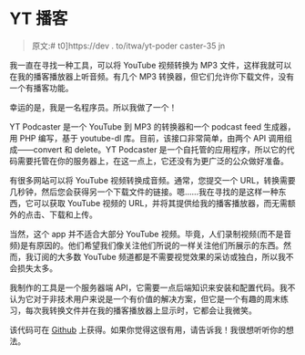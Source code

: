 # YT 播客

> 原文:# t0]https://dev . to/itwa/yt-poder caster-35 jn

我一直在寻找一种工具，可以将 YouTube 视频转换为 MP3 文件，这样我就可以在我的播客播放器上听音频。有几个 MP3 转换器，但它们允许你下载文件，没有一个有播客功能。

幸运的是，我是一名程序员。所以我做了一个！

YT Podcaster 是一个 YouTube 到 MP3 的转换器和一个 podcast feed 生成器，用 PHP 编写，基于 youtube-dl 库。目前，该接口非常简单，由两个 API 调用组成——convert 和 delete。YT Podcaster 是一个自托管的应用程序，所以它的代码需要托管在你的服务器上，在这一点上，它还没有为更广泛的公众做好准备。

有很多网站可以将 YouTube 视频转换成音频。通常，您提交一个 URL，转换需要几秒钟，然后您会获得另一个下载文件的链接。嗯……我在寻找的是这样一种东西，它可以获取 YouTube 视频的 URL，并将其提供给我的播客播放器，而无需额外的点击、下载和上传。

当然，这个 app 并不适合大部分 YouTube 视频。毕竟，人们录制视频(而不是音频)是有原因的。他们希望我们像关注他们所说的一样关注他们所展示的东西。然而，我订阅的大多数 YouTube 频道都是不需要视觉效果的采访或独白，所以我不会损失太多。

我制作的工具是一个服务器端 API，它需要一点后端知识来安装和配置代码。我不认为它对于非技术用户来说是一个有价值的解决方案，但它是一个有趣的周末练习，每次我转换文件并在我的播客播放器上显示时，它都会让我微笑。

该代码可在 [Github](https://github.com/mlichwa/YT-Podcaster) 上获得。如果你觉得这很有用，请告诉我！我很想听听你的想法。